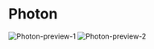 # Photon
![Photon-preview-1](https://user-images.githubusercontent.com/68021535/125242127-efa96900-e309-11eb-9cc2-aabcaf7877e2.png)
![Photon-preview-2](https://user-images.githubusercontent.com/68021535/125242145-f33cf000-e309-11eb-9916-832e5f63be9c.png)
